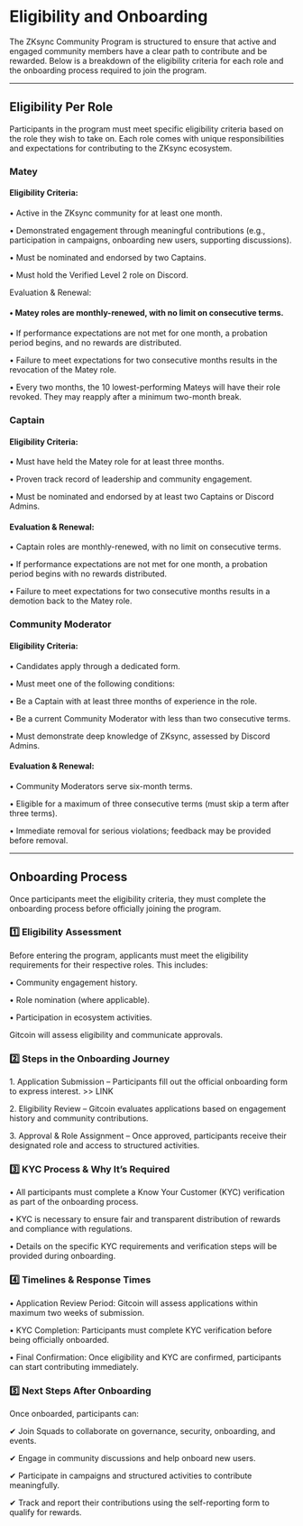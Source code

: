 # Eligibility and Onboarding

The ZKsync Community Program is structured to ensure that active and engaged community members have a clear path to contribute and be rewarded. Below is a breakdown of the eligibility criteria for each role and the onboarding process required to join the program.

***

## Eligibility Per Role

Participants in the program must meet specific eligibility criteria based on the role they wish to take on. Each role comes with unique responsibilities and expectations for contributing to the ZKsync ecosystem.

### Matey

#### Eligibility Criteria:

• Active in the ZKsync community for at least one month.

• Demonstrated engagement through meaningful contributions (e.g., participation in campaigns, onboarding new users, supporting discussions).

• Must be nominated and endorsed by two Captains.

• Must hold the Verified Level 2 role on Discord.

Evaluation & Renewal:

#### • Matey roles are monthly-renewed, with no limit on consecutive terms.

• If performance expectations are not met for one month, a probation period begins, and no rewards are distributed.

• Failure to meet expectations for two consecutive months results in the revocation of the Matey role.

• Every two months, the 10 lowest-performing Mateys will have their role revoked. They may reapply after a minimum two-month break.

### Captain

#### Eligibility Criteria:

• Must have held the Matey role for at least three months.

• Proven track record of leadership and community engagement.

• Must be nominated and endorsed by at least two Captains or Discord Admins.

#### Evaluation & Renewal:

• Captain roles are monthly-renewed, with no limit on consecutive terms.

• If performance expectations are not met for one month, a probation period begins with no rewards distributed.

• Failure to meet expectations for two consecutive months results in a demotion back to the Matey role.

### Community Moderator

#### Eligibility Criteria:

• Candidates apply through a dedicated form.

• Must meet one of the following conditions:

• Be a Captain with at least three months of experience in the role.

• Be a current Community Moderator with less than two consecutive terms.

• Must demonstrate deep knowledge of ZKsync, assessed by Discord Admins.

#### Evaluation & Renewal:

• Community Moderators serve six-month terms.

• Eligible for a maximum of three consecutive terms (must skip a term after three terms).

• Immediate removal for serious violations; feedback may be provided before removal.

***

## Onboarding Process

Once participants meet the eligibility criteria, they must complete the onboarding process before officially joining the program.

### 1️⃣ Eligibility Assessment

Before entering the program, applicants must meet the eligibility requirements for their respective roles. This includes:

• Community engagement history.

• Role nomination (where applicable).

• Participation in ecosystem activities.

Gitcoin will assess eligibility and communicate approvals.

### 2️⃣ Steps in the Onboarding Journey

1\. Application Submission – Participants fill out the official onboarding form to express interest. >> LINK

2\. Eligibility Review – Gitcoin evaluates applications based on engagement history and community contributions.

3\. Approval & Role Assignment – Once approved, participants receive their designated role and access to structured activities.

### 3️⃣ KYC Process & Why It’s Required

• All participants must complete a Know Your Customer (KYC) verification as part of the onboarding process.

• KYC is necessary to ensure fair and transparent distribution of rewards and compliance with regulations.

• Details on the specific KYC requirements and verification steps will be provided during onboarding.

### 4️⃣ Timelines & Response Times

• Application Review Period: Gitcoin will assess applications within maximum two weeks of submission.

• KYC Completion: Participants must complete KYC verification before being officially onboarded.

• Final Confirmation: Once eligibility and KYC are confirmed, participants can start contributing immediately.

### 5️⃣ Next Steps After Onboarding

Once onboarded, participants can:

✔ Join Squads to collaborate on governance, security, onboarding, and events.

✔ Engage in community discussions and help onboard new users.

✔ Participate in campaigns and structured activities to contribute meaningfully.

✔ Track and report their contributions using the self-reporting form to qualify for rewards.
